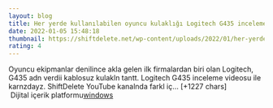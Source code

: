 ```yaml
--- 
layout: blog
title: Her yerde kullanılabilen oyuncu kulaklığı Logitech G435 inceleme
date: 2022-01-05 15:48:18
thumbnail: https://shiftdelete.net/wp-content/uploads/2022/01/her-yerde-kullanilabilen-oyuncu-kulakligi-logitech-g435-inceleme.jpg
rating: 4
---
```

Oyuncu ekipmanlar denilince akla gelen ilk firmalardan biri olan Logitech, G435 adn verdii kablosuz kulakln tantt. Logitech G435 inceleme videosu ile karnzdayz.
ShiftDelete YouTube kanalnda farkl iç… [+1227 chars]</br>&nbsp;Dijital içerik platformu<a href="https://www.techno-light.net/">windows</a>